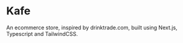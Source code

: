 # Kafe

An ecommerce store, inspired by drinktrade.com, built using Next.js, Typescript and TailwindCSS.

